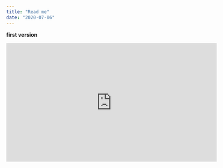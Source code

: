 ```yaml
---
title: "Read me"
date: "2020-07-06"
---
```


**first version**

<iframe width="560" height="315" src="https://www.youtube.com/embed/4n0xNbfJLR8" frameborder="0" allowfullscreen></iframe>